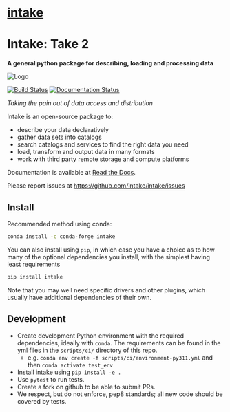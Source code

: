 # [intake](https://github.com/intake/intake)

# Intake: Take 2

**A general python package for describing, loading and processing data**

![Logo](https://github.com/intake/intake/raw/master/logo-small.png)

[![Build Status](https://github.com/intake/intake/workflows/CI/badge.svg)](https://github.com/intake/intake/actions)
[![Documentation Status](https://readthedocs.org/projects/intake/badge/?version=latest)](http://intake.readthedocs.io/en/latest/?badge=latest)


*Taking the pain out of data access and distribution*

Intake is an open-source package to:

- describe your data declaratively
- gather data sets into catalogs
- search catalogs and services to find the right data you need
- load, transform and output data in many formats
- work with third party remote storage and compute platforms

Documentation is available at [Read the Docs](http://intake.readthedocs.io/en/latest).

Please report issues at https://github.com/intake/intake/issues

Install
-------

Recommended method using conda:
```bash
conda install -c conda-forge intake
```

You can also install using `pip`, in which case you have a choice as to how many of the optional
dependencies you install, with the simplest having least requirements

```bash
pip install intake
```

Note that you may well need specific drivers and other plugins, which usually have additional
dependencies of their own.

Development
-----------
 * Create development Python environment with the required dependencies, ideally with `conda`.
   The requirements can be found in the yml files in the `scripts/ci/` directory of this repo.
   * e.g. `conda env create -f scripts/ci/environment-py311.yml` and then `conda activate test_env`
 * Install intake using `pip install -e .`
 * Use `pytest` to run tests.
 * Create a fork on github to be able to submit PRs.
 * We respect, but do not enforce, pep8 standards; all new code should be covered by tests.
